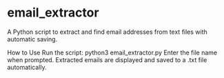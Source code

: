 # email_extractor
A Python script to extract and find email addresses from text files with automatic saving.

How to Use
Run the script:
python3 email_extractor.py
Enter the file name when prompted.
Extracted emails are displayed and saved to a .txt file automatically.
